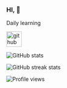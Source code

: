 ### HI, 👋

Daily learning



[<img src='https://cdn.jsdelivr.net/npm/simple-icons@3.0.1/icons/github.svg' alt='github' height='40'>](https://github.com/dohoo)  

![GitHub stats](https://github-readme-stats.vercel.app/api?username=dohoo&show_icons=true&count_private=true)  

![GitHub streak stats](https://github-readme-streak-stats.herokuapp.com/?user=dohoo)  

![Profile views](https://gpvc.arturio.dev/dohoo)  

